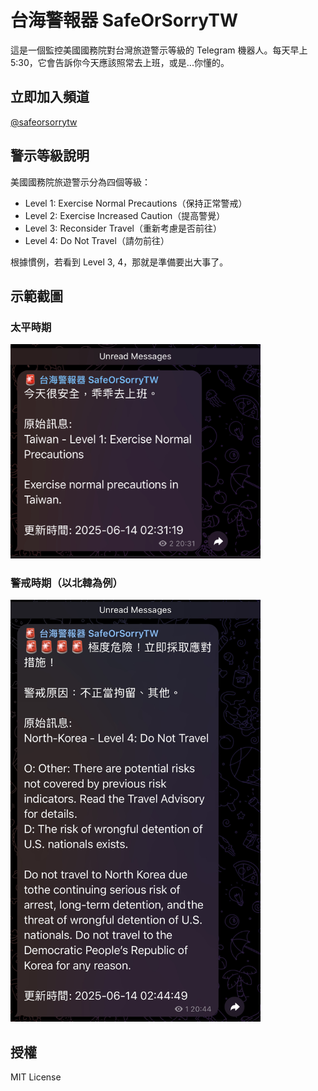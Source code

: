 # 台海警報器 SafeOrSorryTW

這是一個監控美國國務院對台灣旅遊警示等級的 Telegram 機器人。每天早上 5:30，它會告訴你今天應該照常去上班，或是...你懂的。

## 立即加入頻道

[@safeorsorrytw](https://t.me/safeorsorrytw)

## 警示等級說明

美國國務院旅遊警示分為四個等級：

- Level 1: Exercise Normal Precautions（保持正常警戒）
- Level 2: Exercise Increased Caution（提高警覺）
- Level 3: Reconsider Travel（重新考慮是否前往）
- Level 4: Do Not Travel（請勿前往）

根據慣例，若看到 Level 3, 4，那就是準備要出大事了。

## 示範截圖

### 太平時期
<img src="img/safe_time.jpg" width="400" alt="太平時期">

### 警戒時期（以北韓為例）
<img src="img/sorry_time.jpg" width="400" alt="警戒時期">

## 授權

MIT License

